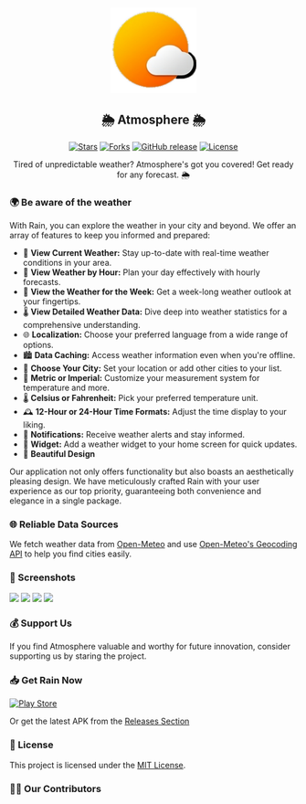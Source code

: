 <div align='center'>
<img src='/assets/icons/icon.png' width='150'/>
<h2>🌦️ Atmosphere 🌦️</h2>
</div>

<p align='center'>
 <p align='center'>
    <a href='https://github.com/darkmoonight/Rain/stargazers'><img alt='Stars' src='https://img.shields.io/github/stars/darkmoonight/Rain?color=abc0d3'/></a>
    <a href='https://github.com/darkmoonight/Rain/forks'><img alt='Forks' src='https://img.shields.io/github/forks/darkmoonight/Rain?color=abc0d3'/></a>
    <a href='https://github.com/darkmoonight/Rain/releases'><img alt='GitHub release' src='https://img.shields.io/github/v/release/darkmoonight/Rain?color=abc0d3'/></a>
    <a href='https://github.com/darkmoonight/Rain/blob/main/LICENSE'><img alt='License' src='https://img.shields.io/github/license/darkmoonight/Rain?color=abc0d3'/></a>
 </p>
</p>

<p align='center'> Tired of unpredictable weather? Atmosphere's got you covered! Get ready for any forecast. 🌦️ </p>

### 🌍 Be aware of the weather

With Rain, you can explore the weather in your city and beyond. We offer an array of features to keep you informed and prepared:

- 🌟 **View Current Weather:** Stay up-to-date with real-time weather conditions in your area.
- 🌅 **View Weather by Hour:** Plan your day effectively with hourly forecasts.
- 📆 **View the Weather for the Week:** Get a week-long weather outlook at your fingertips.
- 🌡️ **View Detailed Weather Data:** Dive deep into weather statistics for a comprehensive understanding.
- 🌐 **Localization:** Choose your preferred language from a wide range of options.
- 🏙️ **Data Caching:** Access weather information even when you're offline.
- 🌆 **Choose Your City:** Set your location or add other cities to your list.
- 🧮 **Metric or Imperial:** Customize your measurement system for temperature and more.
- 🌡️ **Celsius or Fahrenheit:** Pick your preferred temperature unit.
- 🕰️ **12-Hour or 24-Hour Time Formats:** Adjust the time display to your liking.
- 🔔 **Notifications:** Receive weather alerts and stay informed.
- 🧩 **Widget:** Add a weather widget to your home screen for quick updates.
- 🎨 **Beautiful Design**

Our application not only offers functionality but also boasts an aesthetically pleasing design. We have meticulously crafted Rain with your user experience as our top priority, guaranteeing both convenience and elegance in a single package.

### 🌐 Reliable Data Sources

We fetch weather data from [Open-Meteo](https://open-meteo.com/en/docs) and use [Open-Meteo's Geocoding API](https://open-meteo.com/en/docs/geocoding-api) to help you find cities easily.

### 📸 Screenshots

<img src='/readme/1.png' width='200'/> <img src='/readme/2.png' width='200'/> <img src='/readme/3.png' width='200'/> <img src='/readme/4.png' width='200'/>

### 💰 Support Us

If you find Atmosphere valuable and worthy for future innovation, consider supporting us by staring the project.

### 📥 Get Rain Now

[![Play Store](https://img.shields.io/badge/Google_Play-414141?style=for-the-badge&logo=google-play&logoColor=white)](https://play.google.com/store/apps/details?id=com.universe.android.atmosphere)

Or get the latest APK from the [Releases Section](https://github.com/UniVerseCorp/Atmosphere/releases/latest)

### 📃 License

This project is licensed under the [MIT License](./LICENSE).

### 👨‍💻 Our Contributors

